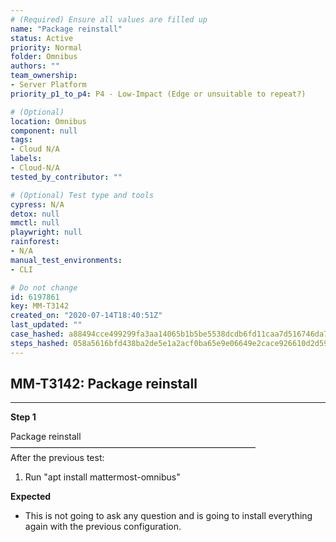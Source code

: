 ```yaml
---
# (Required) Ensure all values are filled up
name: "Package reinstall"
status: Active
priority: Normal
folder: Omnibus
authors: ""
team_ownership:
- Server Platform
priority_p1_to_p4: P4 - Low-Impact (Edge or unsuitable to repeat?)

# (Optional)
location: Omnibus
component: null
tags:
- Cloud N/A
labels:
- Cloud-N/A
tested_by_contributor: ""

# (Optional) Test type and tools
cypress: N/A
detox: null
mmctl: null
playwright: null
rainforest:
- N/A
manual_test_environments:
- CLI

# Do not change
id: 6197861
key: MM-T3142
created_on: "2020-07-14T18:40:51Z"
last_updated: ""
case_hashed: a88494cce499299fa3aa14065b1b5be5538dcdb6fd11caa7d516746da7a9475b50dae1efc1744723b4c1410076bf1300
steps_hashed: 058a5616bfd438ba2de5e1a2acf0ba65e9e06649e2cace926610d2d595d7e776eb2ff799ccb5e9a9538606b1692df577
---
```


<!-- (Auto-generated) Based on frontmatter's "key" and "name" -->

## MM-T3142: Package reinstall

---

**Step 1**

Package reinstall\
————————————————————————————\
After the previous test:

1. Run "apt install mattermost-omnibus"

**Expected**

- This is not going to ask any question and is going to install everything again with the previous configuration.
